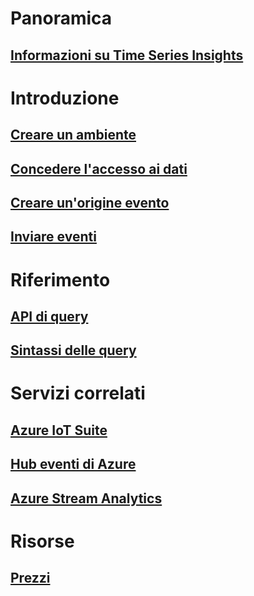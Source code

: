 # Panoramica
## [Informazioni su Time Series Insights](time-series-insights-overview.md)

# Introduzione
## [Creare un ambiente](time-series-insights-get-started.md)
## [Concedere l'accesso ai dati](time-series-insights-data-access.md)
## [Creare un'origine evento](time-series-insights-add-event-source.md)
## [Inviare eventi](time-series-insights-send-events.md)

# Riferimento
## [API di query](/rest/api/time-series-insights/time-series-insights-reference-queryapi)
## [Sintassi delle query](/rest/api/time-series-insights/time-series-insights-reference-query-syntax)

# Servizi correlati
## [Azure IoT Suite](/azure/iot-suite/)
## [Hub eventi di Azure](/azure/event-hubs/)
## [Azure Stream Analytics](/azure/stream-analytics/)

# Risorse
## [Prezzi](https://azure.microsoft.com/pricing/details/time-series-insights/)
